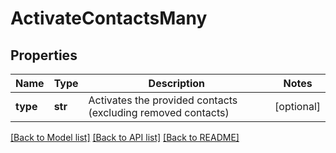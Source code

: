 # ActivateContactsMany

## Properties
Name | Type | Description | Notes
------------ | ------------- | ------------- | -------------
**type** | **str** | Activates the provided contacts (excluding removed contacts) | [optional] 

[[Back to Model list]](../README.md#documentation-for-models) [[Back to API list]](../README.md#documentation-for-api-endpoints) [[Back to README]](../README.md)


